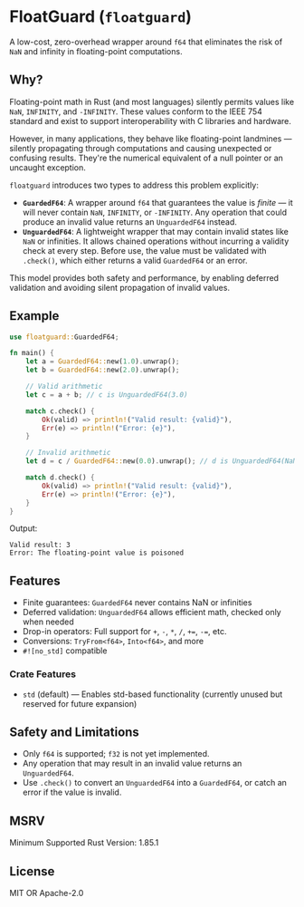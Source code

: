 # FloatGuard (`floatguard`)

A low-cost, zero-overhead wrapper around `f64` that eliminates the risk of `NaN` and infinity in floating-point
computations.

## Why?

Floating-point math in Rust (and most languages) silently permits values like `NaN`, `INFINITY`, and `-INFINITY`. These
values conform to the IEEE 754 standard and exist to support interoperability with C libraries and hardware.

However, in many applications, they behave like floating-point landmines — silently propagating through computations and
causing unexpected or confusing results. They're the numerical equivalent of a null pointer or an uncaught exception.

`floatguard` introduces two types to address this problem explicitly:

- **`GuardedF64`**: A wrapper around `f64` that guarantees the value is _finite_ — it will never contain `NaN`,
  `INFINITY`, or `-INFINITY`. Any operation that could produce an invalid value returns an `UnguardedF64` instead.
- **`UnguardedF64`**: A lightweight wrapper that may contain invalid states like `NaN` or infinities. It allows chained
  operations without incurring a validity check at every step. Before use, the value must be validated with `.check()`,
  which either returns a valid `GuardedF64` or an error.

This model provides both safety and performance, by enabling deferred validation and avoiding silent propagation of
invalid values.

## Example

```rust
use floatguard::GuardedF64;

fn main() {
    let a = GuardedF64::new(1.0).unwrap();
    let b = GuardedF64::new(2.0).unwrap();

    // Valid arithmetic
    let c = a + b; // c is UnguardedF64(3.0)

    match c.check() {
        Ok(valid) => println!("Valid result: {valid}"),
        Err(e) => println!("Error: {e}"),
    }

    // Invalid arithmetic
    let d = c / GuardedF64::new(0.0).unwrap(); // d is UnguardedF64(NaN)

    match d.check() {
        Ok(valid) => println!("Valid result: {valid}"),
        Err(e) => println!("Error: {e}"),
    }
}
```

Output:

```plaintext
Valid result: 3
Error: The floating-point value is poisoned
```

## Features

- Finite guarantees: `GuardedF64` never contains NaN or infinities
- Deferred validation: `UnguardedF64` allows efficient math, checked only when needed
- Drop-in operators: Full support for `+`, `-`, `*`, `/`, `+=`, `-=`, etc.
- Conversions: `TryFrom<f64>`, `Into<f64>`, and more
- `#![no_std]` compatible

### Crate Features

- `std` (default) — Enables std-based functionality (currently unused but reserved for future expansion)

## Safety and Limitations

- Only `f64` is supported; `f32` is not yet implemented.
- Any operation that may result in an invalid value returns an `UnguardedF64`.
- Use `.check()` to convert an `UnguardedF64` into a `GuardedF64`, or catch an error if the value is invalid.

## MSRV

Minimum Supported Rust Version: 1.85.1

## License

MIT OR Apache-2.0
